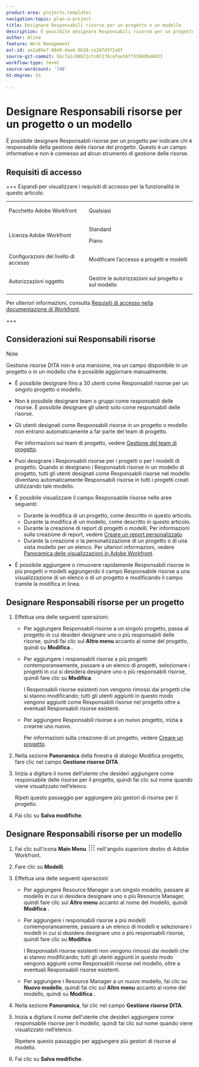 ```yaml
---
product-area: projects;templates
navigation-topic: plan-a-project
title: Designare Responsabili risorse per un progetto o un modello
description: È possibile designare Responsabili risorse per un progetto per indicare chi è responsabile della gestione delle risorse del progetto.
author: Alina
feature: Work Management
exl-id: ae2a89e7-8049-4ee6-9b28-ce247d3f2a6f
source-git-commit: 5bc7a1c00b72cfc07270cafee5bf753989b48d33
workflow-type: tm+mt
source-wordcount: '748'
ht-degree: 1%

---
```


# Designare Responsabili risorse per un progetto o un modello

<!--
<p This article might have to be deleted when the Resource Manager field/ requirement will be forever removed from the system; right now it's still a requirement for Scheduler - January 2023/p>
-->

<!-- remove Prod and Prev references with Prod release - Jan 2023-->

È possibile designare Responsabili risorse per un progetto per indicare chi è responsabile della gestione delle risorse del progetto. Questo è un campo informativo e non è connesso ad alcun strumento di gestione delle risorse.

<!-- drafted for res scheduling deprecation blurb for preview release
Designating Resource Managers for a project is a prerequisite for using the Scheduling tools in Adobe Workfront, in the Production environment.
  
>[!CAUTION]  
>  
>  
> <span class="preview">Some of the information in this article refers to the Adobe Workfront's Scheduling tools. The Scheduling areas have been removed from the Preview environment and will be removed from the Production environment in **January 2023**. </span>  
> <span class="preview"> Instead, you can schedule resources in the Workload Balancer. </span>  
>  
>* <span class="preview"> For information about scheduling resources using the Workload Balancer, see the section [The Workload Balancer](../../../resource-mgmt/workload-balancer/workload-balancer.md).</span>  
>  
>* <span class="preview"> For more information about the deprecation and removal of the Scheduling tools, see [Deprecation of Resource Scheduling tools in Adobe Workfront](../../../resource-mgmt/resource-mgmt-overview/deprecate-resource-scheduling.md).</span> 
-->

## Requisiti di accesso

+++ Espandi per visualizzare i requisiti di accesso per la funzionalità in questo articolo.

<table style="table-layout:auto"> 
 <col> 
 <col> 
 <tbody> 
  <tr> 
   <td role="rowheader">Pacchetto Adobe Workfront</td> 
   <td> <p>Qualsiasi</p> </td> 
  </tr> 
  <tr> 
   <td role="rowheader">Licenza Adobe Workfront</td> 
   <td><p>Standard</p> 
   <p>Piano</p> </td> 
  </tr> 
  <tr> 
   <td role="rowheader">Configurazioni del livello di accesso</td> 
   <td> <p>Modificare l’accesso a progetti e modelli</p></td> 
  </tr> 
  <tr> 
   <td role="rowheader">Autorizzazioni oggetto</td> 
   <td> <p>Gestire le autorizzazioni sul progetto o sul modello</p>

</td> 
  </tr> 
 </tbody> 
</table>

Per ulteriori informazioni, consulta [Requisiti di accesso nella documentazione di Workfront](/help/quicksilver/administration-and-setup/add-users/access-levels-and-object-permissions/access-level-requirements-in-documentation.md).

+++

<!--Old:

<table style="table-layout:auto"> 
 <col> 
 <col> 
 <tbody> 
  <tr> 
   <td role="rowheader">Adobe Workfront plan*</td> 
   <td> <p>Any</p> </td> 
  </tr> 
  <tr> 
   <td role="rowheader">Adobe Workfront license*</td> 
   <td> <p>Plan </p> </td> 
  </tr> 
  <tr> 
   <td role="rowheader">Access level configurations*</td> 
   <td> <p>Edit access to Projects and Templates</p> <p><b>NOTE</b> 
   
   If you still don't have access, ask your Workfront administrator if they set additional restrictions in your access level. For information on how a Workfront administrator can modify your access level, see <a href="../../../administration-and-setup/add-users/configure-and-grant-access/create-modify-access-levels.md" class="MCXref xref">Create or modify custom access levels</a>.</p> </td> 
  </tr> 
  <tr> 
   <td role="rowheader">Object permissions</td> 
   <td> <p>Manage permissions on the project or template</p> 
   
   <p><b>NOTE</b>
   
   Users who are added as Resource Managers to a project or a template immediately gain Manage permissions on the project or the template</p> <p>For information on requesting additional access, see <a href="../../../workfront-basics/grant-and-request-access-to-objects/request-access.md" class="MCXref xref">Request access to objects </a>.</p> </td> 
  </tr> 
 </tbody> 
</table>-->

## Considerazioni sui Responsabili risorse

>[!NOTE]
>
>Gestione risorse DITA non è una mansione, ma un campo disponibile in un progetto o in un modello che è possibile aggiornare manualmente.

* È possibile designare fino a 30 utenti come Responsabili risorse per un singolo progetto o modello.

<!--
* In the Production environment,designating Resource Managers on projects is a prerequisite to allowing users to schedule resources for work on the project when using the Scheduling tools.

  For information about resource scheduling, see [Resource Scheduling](../../../resource-mgmt/resource-scheduling/resource-scheduling-overview.md). 

  <span class="preview">Scheduling tools have been removed from the Preview environment.</span>

* Designating Resource Managers on projects is not a prerequisite to allowing users to schedule resources for work using the Workload Balancer.

  For information about the Workload Balancer, see [Workload Balancer overview](../../../resource-mgmt/workload-balancer/overview-workload-balancer.md). 

 -->

* Non è possibile designare team o gruppi come responsabili delle risorse. È possibile designare gli utenti solo come responsabili delle risorse.

* Gli utenti designati come Responsabili risorse in un progetto o modello non entrano automaticamente a far parte del team di progetto.

  Per informazioni sui team di progetto, vedere [Gestione del team di progetto](../../../manage-work/projects/planning-a-project/manage-project-team.md).

* Puoi designare i Responsabili risorse per i progetti o per i modelli di progetto. Quando si designano i Responsabili risorse in un modello di progetto, tutti gli utenti designati come Responsabili risorse nel modello diventano automaticamente Responsabili risorse in tutti i progetti creati utilizzando tale modello.
* È possibile visualizzare il campo Responsabile risorse nelle aree seguenti:

   * Durante la modifica di un progetto, come descritto in questo articolo.
   * Durante la modifica di un modello, come descritto in questo articolo.
   * Durante la creazione di report di progetti o modelli. Per informazioni sulla creazione di report, vedere [Creare un report personalizzato](../../../reports-and-dashboards/reports/creating-and-managing-reports/create-custom-report.md).
   * Durante la creazione o la personalizzazione di un progetto o di una vista modello per un elenco. Per ulteriori informazioni, vedere [Panoramica delle visualizzazioni in Adobe Workfront](../../../reports-and-dashboards/reports/reporting-elements/views-overview.md).

* È possibile aggiungere o rimuovere rapidamente Responsabili risorse in più progetti o modelli aggiungendo il campo Responsabile risorse a una visualizzazione di un elenco o di un progetto e modificando il campo tramite la modifica in linea.

## Designare Responsabili risorse per un progetto

1. Effettua una delle seguenti operazioni:

   * Per aggiungere Responsabili risorse a un singolo progetto, passa al progetto in cui desideri designare uno o più responsabili delle risorse, quindi fai clic sul **Altro menu** accanto al nome del progetto, quindi su **Modifica .**

   * Per aggiungere i responsabili risorse a più progetti contemporaneamente, passare a un elenco di progetti, selezionare i progetti in cui si desidera designare uno o più responsabili risorse, quindi fare clic su **Modifica**.

     I Responsabili risorse esistenti non vengono rimossi dai progetti che si stanno modificando; tutti gli utenti aggiunti in questo modo vengono aggiunti come Responsabili risorse nel progetto oltre a eventuali Responsabili risorse esistenti.

   * Per aggiungere Responsabili risorse a un nuovo progetto, inizia a crearne uno nuovo.

     Per informazioni sulla creazione di un progetto, vedere [Creare un progetto](../../../manage-work/projects/create-projects/create-project.md).

1. Nella sezione **Panoramica** della finestra di dialogo Modifica progetto, fare clic nel campo **Gestione risorse DITA**.
1. Inizia a digitare il nome dell’utente che desideri aggiungere come responsabile delle risorse per il progetto, quindi fai clic sul nome quando viene visualizzato nell’elenco.

   Ripeti questo passaggio per aggiungere più gestori di risorse per il progetto.

1. Fai clic su **Salva modifiche**.

## Designare Responsabili risorse per un modello

1. Fai clic sull&#39;icona **Main Menu** ![Main Menu icon](assets/main-menu-icon.png) nell&#39;angolo superiore destro di Adobe Workfront.

1. Fare clic su **Modelli**.

1. Effettua una delle seguenti operazioni:

   * Per aggiungere Resource Manager a un singolo modello, passare al modello in cui si desidera designare uno o più Resource Manager, quindi fare clic sul **Altro menu** accanto al nome del modello, quindi **Modifica .**

   * Per aggiungere i responsabili risorse a più modelli contemporaneamente, passare a un elenco di modelli e selezionare i modelli in cui si desidera designare uno o più responsabili risorse, quindi fare clic su **Modifica**.

     I Responsabili risorse esistenti non vengono rimossi dai modelli che si stanno modificando; tutti gli utenti aggiunti in questo modo vengono aggiunti come Responsabili risorse nel modello, oltre a eventuali Responsabili risorse esistenti.

   * Per aggiungere i Resource Manager a un nuovo modello, fai clic su **Nuovo modello**, quindi fai clic sul **Altro menu** accanto al nome del modello, quindi su **Modifica .**

1. Nella sezione **Panoramica**, fai clic nel campo **Gestione risorse DITA**.
1. Inizia a digitare il nome dell’utente che desideri aggiungere come responsabile risorse per il modello, quindi fai clic sul nome quando viene visualizzato nell’elenco.

   Ripetere questo passaggio per aggiungere più gestori di risorse al modello.

1. Fai clic su **Salva modifiche**.
